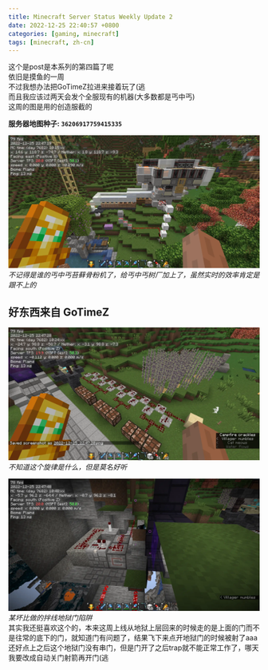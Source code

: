 ```yaml
---
title: Minecraft Server Status Weekly Update 2
date: 2022-12-25 22:40:57 +0800
categories: [gaming, minecraft]
tags: [minecraft, zh-cn]
---
```

这个是post是本系列的第四篇了呢  
依旧是摸鱼的一周  
不过我想办法把GoTimeZ拉进来接着玩了(逃  
而且我应该过两天会发个全服现有的机器(大多数都是丐中丐)  
这周的图是用的创造服截的  

**服务器地图种子: `36206917759415335`**

![bone-meal](/assets/img/minecraft/2022-12-25_22.47.20.webp)
_不记得是谁的丐中丐苔藓骨粉机了，给丐中丐树厂加上了，虽然实时的效率肯定是跟不上的_  

## 好东西来自 GoTimeZ 

![notes](/assets/img/minecraft/2022-12-25_22.47.28.webp)
_不知道这个旋律是什么，但是莫名好听_  

![portal](/assets/img/minecraft/2022-12-25_22.47.48.webp)
_某坏比做的拌线地狱门陷阱_  
其实我还挺喜欢这个的，本来这周上线从地狱上层回来的时候走的是上面的门而不是往常的底下的门，就知道门有问题了，结果飞下来点开地狱门的时候被射了aaa  
还好点上之后这个地狱门没有串门，但是门开了之后trap就不能正常工作了，哪天我要改成自动关门射箭再开门(逃